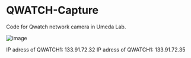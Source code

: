 # QWATCH-Capture
Code for Qwatch network camera in Umeda Lab.

![image](https://user-images.githubusercontent.com/64144764/202359497-b564c99b-ef2f-4c41-a037-a2d3f748ef56.png)

IP adress of QWATCH1: 133.91.72.32
IP adress of QWATCH1: 133.91.72.35
